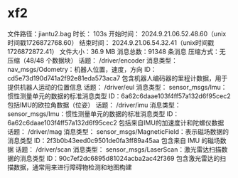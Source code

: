 # xf2
文件路径：jiantu2.bag
时长： 103s
开始时间： 2024.9.21.06.52.48.60（unix时间戳1726872768.60）
结束时间： 2024.9.21.06.54.32.41（unix时间戳1726872872.41）
文件大小：36.9 MB
消息总数：91348 条消息
压缩方式：无压缩（48/48 个数据块）
话题：
/driver/encoder
消息类型：
nav_msgs/Odometry：机器人位置，速度，方向   ID：cd5e73d190d741a2f92e81eda573aca7   包含机器人编码器的里程计数据，用于提供机器人运动的位置信息
话题：
/driver/eul
消息类型：
sensor_msgs/Imu：惯性测量单元的数据的标准消息类型 ID：6a62c6daae103f4ff57a132d6f95cec2   包括IMU的欧拉角数据（位姿）
话题：
/driver/imu
消息类型：
sensor_msgs/Imu：惯性测量单元的数据的标准消息类型 ID：6a62c6daae103f4ff57a132d6f95cec2   包括来自IMU的加速度计和陀螺仪数据
话题：
/driver/mag
消息类型：
sensor_msgs/MagneticField：表示磁场数据的消息类型 ID：2f3b0b43eed0c9501de0fa3ff89a45aa    包含来自 IMU 的磁场数据
话题：
/driver/scan
消息类型：
sensor_msgs/LaserScan：激光雷达扫描数据的消息类型 ID：90c7ef2dc6895d81024acba2ac42f369   包含激光雷达的扫描数据，通常用来进行障碍物检测和地图构建 
